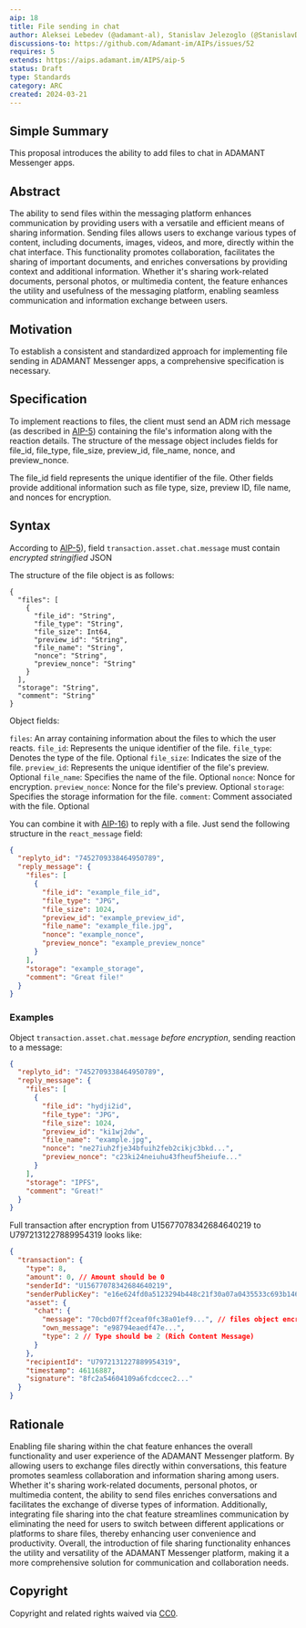```yaml
---
aip: 18
title: File sending in chat 
author: Aleksei Lebedev (@adamant-al), Stanislav Jelezoglo (@StanislavDevIOS)
discussions-to: https://github.com/Adamant-im/AIPs/issues/52
requires: 5
extends: https://aips.adamant.im/AIPS/aip-5
status: Draft
type: Standards
category: ARC
created: 2024-03-21
---
```


## Simple Summary

This proposal introduces the ability to add files to chat in ADAMANT Messenger apps.

## Abstract

The ability to send files within the messaging platform enhances communication by providing users with a versatile and efficient means of sharing information. Sending files allows users to exchange various types of content, including documents, images, videos, and more, directly within the chat interface. This functionality promotes collaboration, facilitates the sharing of important documents, and enriches conversations by providing context and additional information. Whether it's sharing work-related documents, personal photos, or multimedia content, the feature enhances the utility and usefulness of the messaging platform, enabling seamless communication and information exchange between users.

## Motivation

To establish a consistent and standardized approach for implementing file sending in ADAMANT Messenger apps, a comprehensive specification is necessary.

## Specification

To implement reactions to files, the client must send an ADM rich message (as described in [AIP-5](https://aips.adamant.im/AIPS/aip-5)) containing the file's information along with the reaction details. The structure of the message object includes fields for file_id, file_type, file_size, preview_id, file_name, nonce, and preview_nonce.

The file_id field represents the unique identifier of the file. Other fields provide additional information such as file type, size, preview ID, file name, and nonces for encryption.

## Syntax

According to [AIP-5](https://aips.adamant.im/AIPS/aip-5)), field `transaction.asset.chat.message` must contain *encrypted stringified* JSON

The structure of the file object is as follows:

````
{
  "files": [
    {
      "file_id": "String",
      "file_type": "String",
      "file_size": Int64,
      "preview_id": "String",
      "file_name": "String",
      "nonce": "String",
      "preview_nonce": "String"
    }
  ],
  "storage": "String",
  "comment": "String"
}
````

Object fields:

`files`: An array containing information about the files to which the user reacts.
`file_id`: Represents the unique identifier of the file.
`file_type`: Denotes the type of the file. Optional
`file_size`: Indicates the size of the file.
`preview_id`: Represents the unique identifier of the file's preview. Optional
`file_name`: Specifies the name of the file. Optional
`nonce`: Nonce for encryption.
`preview_nonce`: Nonce for the file's preview.  Optional
`storage`: Specifies the storage information for the file.
`comment`: Сomment associated with the file. Optional

You can combine it with [AIP-16](https://aips.adamant.im/AIPS/aip-16)) to reply with a file. Just send the following structure in the `react_message` field:

```` json
{
  "replyto_id": "7452709338464950789",
  "reply_message": {
    "files": [
      {
        "file_id": "example_file_id",
        "file_type": "JPG",
        "file_size": 1024,
        "preview_id": "example_preview_id",
        "file_name": "example_file.jpg",
        "nonce": "example_nonce",
        "preview_nonce": "example_preview_nonce"
      }
    ],
    "storage": "example_storage",
    "comment": "Great file!"
  }
}
````

### Examples

Object `transaction.asset.chat.message` *before encryption*, sending reaction to a message:

```` json
{
  "replyto_id": "7452709338464950789",
  "reply_message": {
    "files": [
      {
        "file_id": "hydji2id",
        "file_type": "JPG",
        "file_size": 1024,
        "preview_id": "ki1wj2dw",
        "file_name": "example.jpg",
        "nonce": "ne27iuh2fje34bfuih2feb2cikjc3bkd...",
        "preview_nonce": "c23ki24neiuhu43fheuf5heiufe..."
      }
    ],
    "storage": "IPFS",
    "comment": "Great!"
  }
}
````

Full transaction after encryption from U15677078342684640219 to U7972131227889954319 looks like:

```` json
{
  "transaction": {
    "type": 8,
    "amount": 0, // Amount should be 0
    "senderId": "U15677078342684640219",
    "senderPublicKey": "e16e624fd0a5123294b448c21f30a07a0435533c693b146b14e66830e4e20404",
    "asset": {
      "chat": {
        "message": "70cbd07ff2ceaf0fc38a01ef9...", // files object encrypted
        "own_message": "e98794eaedf47e...",
        "type": 2 // Type should be 2 (Rich Content Message)
      }
    },
    "recipientId": "U7972131227889954319",
    "timestamp": 46116887,
    "signature": "8fc2a54604109a6fcdccec2..."
  }
}
````

## Rationale

Enabling file sharing within the chat feature enhances the overall functionality and user experience of the ADAMANT Messenger platform. By allowing users to exchange files directly within conversations, this feature promotes seamless collaboration and information sharing among users. Whether it's sharing work-related documents, personal photos, or multimedia content, the ability to send files enriches conversations and facilitates the exchange of diverse types of information. Additionally, integrating file sharing into the chat feature streamlines communication by eliminating the need for users to switch between different applications or platforms to share files, thereby enhancing user convenience and productivity. Overall, the introduction of file sharing functionality enhances the utility and versatility of the ADAMANT Messenger platform, making it a more comprehensive solution for communication and collaboration needs.

## Copyright

Copyright and related rights waived via [CC0](https://creativecommons.org/publicdomain/zero/1.0/).
